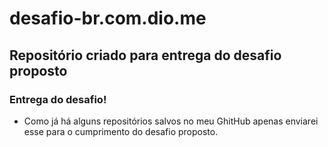 # desafio-br.com.dio.me
## Repositório criado para entrega do desafio proposto
### Entrega do desafio! 

 - Como já há alguns repositórios salvos no meu GhitHub apenas enviarei esse para o cumprimento do desafio proposto.
